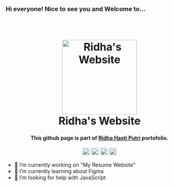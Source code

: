### Hi everyone! Nice to see you and Welcome to...
<h1 align="center">
  <br>
  <a href="https://lh3.googleusercontent.com/o0ePubvyEA6jlrxL97G5TRm55LPe86aA0Y5WLiXFp9Qo4NLnhk6l4ZdM-2AbpBrub8cS74-IzvJw7Xp0p9Z8qOrlBPgcxVZkZJhDPQhbX5ZnDLLNxhn4mbu2nBzmaqpFK4uSrHlJ6A=w2400?source=screenshot.guru"> <img src="https://lh3.googleusercontent.com/o0ePubvyEA6jlrxL97G5TRm55LPe86aA0Y5WLiXFp9Qo4NLnhk6l4ZdM-2AbpBrub8cS74-IzvJw7Xp0p9Z8qOrlBPgcxVZkZJhDPQhbX5ZnDLLNxhn4mbu2nBzmaqpFK4uSrHlJ6A=w500-h315-p-k" alt="Ridha's Website" width="200" /> </a>
  <br>
  Ridha's Website
  <br>
</h1>

<h4 align="center"> This github page is part of <a href="https://www.linkedin.com/in/ridhahp/" target="_blank"> Ridha Hasti Putri</a> portofolio.</h4>

<p align="center">
  <a href="mailto:ridhahastiputri@gmail.com"><img src="https://lh3.googleusercontent.com/yKj7jGg2aMr5R6Gibjjj77Wp1ddQTtYFncJ794oTpNfYVTCoY7ic43rjzXUCYNwKDg5C2Zzpd1XUHrQX6t3boiKqnFsjnbxwTulYUdBd-9RvYZCuG0yio04h_rzjPFggQY5RuBTenw=s300-p-k" alt="Ridha Hasti Putri" style="width:20px;height:20px"></a>
  <a href="https://www.linkedin.com/in/ridhahp/"><img src="https://lh3.googleusercontent.com/34hlKpsF8V_RCW31xSx4diOnTY2dwBw24JBFjEuhjFx1nwk-Y3dqUBFXfSa1gjEpiw685djehZejjv-VX4fU_mNI52uB7vFSKnBQUk-4H4crFyqvDNpIqNMUgPNQ-KdQuO0ut3sAdQ=w2400" style="width:20px;height:20px"></a>
  <a href="https://www.instagram.com"><img src="https://lh3.googleusercontent.com/TrRe4tjhKcbE7JifdIaeYm3h4uk071RgSgpnIgC20pJ0UvQ_ZshBEeUT7rqah0ytXZM7F8mpjY03lVvHFNv9o3eZnLAhBLBKFduVVOJsgJNiOh1IUZnmYnIYAZt8jROnUH2YsOSCaw=w2400" style="width:20px;height:20px"></a>
  <a href="https://twitter.com/brknlvndr"><img src="https://lh3.googleusercontent.com/PMHmmV9kQjnS17AgNuPRXV0XzbHiOi7lXUKmOQ7HvPGNAHLMkgkZOfckpwmGdJ_8HtYuctlO9trxP8jJ4Njy7X5BSs0Yoqar7DzUXCk2pVhAtS7Edm7Vaa-awOJo96r1Futt1KdxuA=w2400" style="width:20px;height:20px"></a>
</p>

- 🔭 I’m currently working on "My Resume Website"
- 🌱 I’m currently learning about Figma
- 🤔 I’m looking for help with JavaScript
